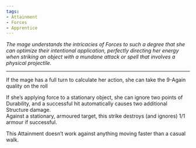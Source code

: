 ```yaml
---
tags:
- Attainment
- Forces
- Apprentice
---
```


_The mage understands the intricacies of Forces to such a degree that she can optimize their intentional application, perfectly directing her energy when striking an object with a mundane attack or spell that involves a physical projectile._

---

If the mage has a full turn to calculate her action, she can take the 9-Again quality on the roll

If she’s applying force to a stationary object, she can ignore two points of Durability, and a successful hit automatically causes two additional Structure damage.\
Against a stationary, armoured target, this strike destroys (and ignores) 1/1 armour if successful.

This Attainment doesn’t work against anything moving faster than a casual walk.